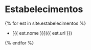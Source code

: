 # Estabelecimentos

{% for est in site.estabelecimentos %}

- [{{ est.nome }}]({{ est.url }})

{% endfor %}
